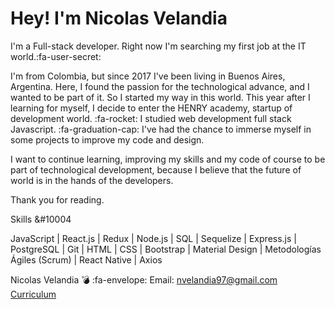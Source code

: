 <h1>Hey! I'm Nicolas Velandia</h1> 

I'm a Full-stack developer. Right now I'm searching my first job at the IT world.:fa-user-secret:

I'm from Colombia, but since 2017 I've been living in Buenos Aires, Argentina. Here, I found the passion for the technological advance, and I wanted to be part of it.
So I started my way in this world. This year after I learning for myself, I decide to enter the HENRY academy, startup of development world. :fa-rocket:
I studied web development full stack Javascript. :fa-graduation-cap:  I've had the chance to immerse myself in some projects to improve my code and design.

I want to continue learning, improving my skills and my code of course to be part of technological development, because I believe that the future of world is in the hands of the developers.

Thank you for reading.

Skills &#10004

JavaScript | React.js | Redux | Node.js | SQL | Sequelize | Express.js | PostgreSQL | Git | HTML | CSS | Bootstrap | Material Design | Metodologías Ágiles (Scrum) | React Native | Axios 

Nicolas Velandia
:bomb:
:fa-envelope:
Email: nvelandia97@gmail.com <br>
<a href='https://acortar.link/9d3lM'>Curriculum</a>



